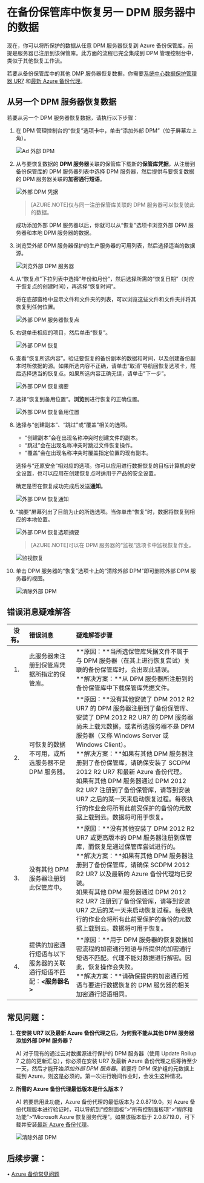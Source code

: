 <properties
	pageTitle="从备份保管库中的另一台 DPM 服务器恢复数据 | Azure"
	description="将所保护的数据从任意 DPM 服务器恢复到 Azure 备份保管库，前提是服务器已注册到该保管库。"
	services="backup"
	documentationCenter=""
	authors="nkolli1"
	manager="shreeshd"
	editor=""/>  


<tags
	ms.service="backup"
	ms.date="08/08/2016"
	wacn.date=""/>  


# 在备份保管库中恢复另一 DPM 服务器中的数据
现在，你可以将所保护的数据从任意 DPM 服务器恢复到 Azure 备份保管库，前提是服务器已注册到该保管库。此方面的流程已完全集成到 DPM 管理控制台中，类似于其他恢复工作流。

若要从备份保管库中的其他 DMP 服务器恢复数据，你需要[系统中心数据保护管理器 UR7](https://support.microsoft.com/zh-cn/kb/3065246) 和[最新 Azure 备份代理](http://download.microsoft.com/download/4/3/7/4376BBCE-9123-46FD-AAE1-599EAB6D2BD2/MARSAgentInstaller.exe)。

## 从另一个 DPM 服务器恢复数据
若要从另一个 DPM 服务器恢复数据，请执行以下步骤：

1. 在 DPM 管理控制台的“恢复”选项卡中，单击“添加外部 DPM”（位于屏幕左上角）。

    ![Ad 外部 DPM](./media/backup-azure-alternate-dpm-server/add-external-dpm.png)

2. 从与要恢复数据的 **DPM 服务器**关联的保管库下载新的**保管库凭据**，从注册到备份保管库的 DPM 服务器列表中选择 DPM 服务器，然后提供与要恢复数据的 DPM 服务器关联的**加密通行短语**。

    ![外部 DPM 凭据](./media/backup-azure-alternate-dpm-server/external-dpm-credentials.png)

    >[AZURE.NOTE]仅与同一注册保管库关联的 DPM 服务器可以恢复彼此的数据。

    成功添加外部 DPM 服务器以后，你就可以从“恢复”选项卡浏览外部 DPM 服务器和本地 DPM 服务器的数据。

3. 浏览受外部 DPM 服务器保护的生产服务器的可用列表，然后选择适当的数据源。

    ![浏览外部 DPM 服务器](./media/backup-azure-alternate-dpm-server/browse-external-dpm.png)

4. 从“恢复点”下拉列表中选择“年份和月份”，然后选择所需的“恢复日期”（对应于恢复点的创建时间），再选择“恢复时间”。

    将在底部窗格中显示文件和文件夹的列表，可以浏览这些文件和文件夹并将其恢复到任何位置。

    ![外部 DPM 服务器恢复点](./media/backup-azure-alternate-dpm-server/external-dpm-recoverypoint.png)

5. 右键单击相应的项目，然后单击“恢复”。

    ![外部 DPM 恢复](./media/backup-azure-alternate-dpm-server/recover.png)

6. 查看“恢复所选内容”。验证要恢复的备份副本的数据和时间，以及创建备份副本时所依据的源。如果所选内容不正确，请单击“取消”导航回恢复选项卡，然后选择适当的恢复点。如果所选内容正确无误，请单击“下一步”。

    ![外部 DPM 恢复摘要](./media/backup-azure-alternate-dpm-server/external-dpm-recovery-summary.png)

7. 选择“恢复到备用位置”。**浏览**到进行恢复的正确位置。

    ![外部 DPM 恢复备用位置](./media/backup-azure-alternate-dpm-server/external-dpm-recovery-alternate-location.png)

8. 选择与“创建副本”、“跳过”或“覆盖”相关的选项。
    - “创建副本”会在出现名称冲突时创建文件的副本。
    - “跳过”会在出现名称冲突时跳过文件恢复操作。
    - “覆盖”会在出现名称冲突时覆盖指定位置的现有副本。

    选择与“还原安全”相对应的选项。你可以应用进行数据恢复的目标计算机的安全设置，也可以应用在创建恢复点时适用于产品的安全设置。

    确定是否在恢复成功完成后发送**通知**。

    ![外部 DPM 恢复通知](./media/backup-azure-alternate-dpm-server/external-dpm-recovery-notifications.png)

9. “摘要”屏幕列出了目前为止的所选选项。当你单击“恢复”时，数据将恢复到相应的本地位置。

    ![外部 DPM 恢复选项摘要](./media/backup-azure-alternate-dpm-server/external-dpm-recovery-options-summary.png)

    >[AZURE.NOTE]可以在 DPM 服务器的“监视”选项卡中监视恢复作业。

    ![监视恢复](./media/backup-azure-alternate-dpm-server/monitoring-recovery.png)

10. 单击 DPM 服务器的“恢复”选项卡上的“清除外部 DPM”即可删除外部 DPM 服务器的视图。

    ![清除外部 DPM](./media/backup-azure-alternate-dpm-server/clear-external-dpm.png)

## 错误消息疑难解答
|没有。 |	错误消息 |	疑难解答步骤 |
| :-------------: |:-------------| :-----|
|1\.|		此服务器未注册到保管库凭据所指定的保管库。|	**原因：**当所选保管库凭据文件不属于与 DPM 服务器（在其上进行恢复尝试）关联的备份保管库时，会出现此错误。<br>**解决方案：**从 DPM 服务器所注册到的备份保管库中下载保管库凭据文件。|
|2\.|		可恢复的数据不可用，或所选服务器不是 DPM 服务器。|	**原因：**没有其他安装了 DPM 2012 R2 UR7 的 DPM 服务器注册到了备份保管库、安装了 DPM 2012 R2 UR7 的 DPM 服务器尚未上载元数据，或者所选服务器不是 DPM 服务器（又称 Windows Server 或 Windows Client）。<br>**解决方案：**如果有其他 DPM 服务器注册到了备份保管库，请确保安装了 SCDPM 2012 R2 UR7 和最新 Azure 备份代理。<br>如果有其他 DPM 服务器通过 DPM 2012 R2 UR7 注册到了备份保管库，请等到安装 UR7 之后的某一天来启动恢复过程。每夜执行的作业会将所有此前受保护的备份的元数据上载到云。数据将可用于恢复。|
|3\.|		没有其他 DPM 服务器注册到此保管库中。|	**原因：**没有其他安装了 DPM 2012 R2 UR7 或更高版本的 DPM 服务器注册到保管库，而恢复是通过保管库尝试进行的。<br>**解决方案：**如果有其他 DPM 服务器注册到了备份保管库，请确保 SCDPM 2012 R2 UR7 以及最新的 Azure 备份代理均已安装。<br>如果有其他 DPM 服务器通过 DPM 2012 R2 UR7 注册到了备份保管库，请等到安装 UR7 之后的某一天来启动恢复过程。每夜执行的作业会将所有此前受保护的备份的元数据上载到云。数据将可用于恢复。|
|4\.|		提供的加密通行短语与以下服务器的关联通行短语不匹配：**<服务器名>**|	**原因：**用于 DPM 服务器的恢复数据加密流程的加密通行短语与所提供的加密通行短语不匹配。代理不能对数据进行解密。因此，恢复操作会失败。<br>**解决方案：**请确保提供的加密通行短语与要进行数据恢复的 DPM 服务器的相关加密通行短语相同。|

## 常见问题：
1. **在安装 UR7 以及最新 Azure 备份代理之后，为何我不能从其他 DPM 服务器添加外部 DPM 服务器？**

    A) 对于现有的通过云对数据源进行保护的 DPM 服务器（使用 Update Rollup 7 之前的更新汇总），你必须在安装 UR7 及最新 Azure 备份代理之后等待至少一天，然后才能开始*添加外部 DPM 服务器*。若要将 DPM 保护组的元数据上载到 Azure，则这是必须的。第一次进行晚间作业时，会发生这种情况。

2. **所需的 Azure 备份代理最低版本是什么版本？**

    A) 若要启用此功能，Azure 备份代理的最低版本为 2.0.8719.0。对 Azure 备份代理版本进行验证时，可以导航到“控制面板”>“所有控制面板项”>“程序和功能”>“Microsoft Azure 恢复服务代理”。如果该版本低于 2.0.8719.0，可下载并安装[最新 Azure 备份代理](http://download.microsoft.com/download/4/3/7/4376BBCE-9123-46FD-AAE1-599EAB6D2BD2/MARSAgentInstaller.exe)。

    ![清除外部 DPM](./media/backup-azure-alternate-dpm-server/external-dpm-azurebackupagentversion.png)

## 后续步骤：
• [Azure 备份常见问题](/documentation/articles/backup-azure-backup-faq/)

<!---HONumber=Mooncake_0829_2016-->
